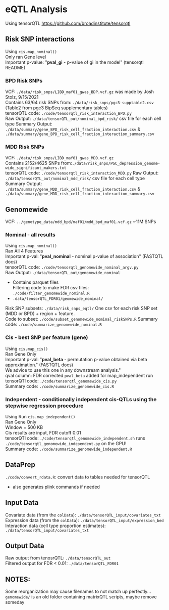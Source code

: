 eQTL Analysis
========
Using tensorQTL https://github.com/broadinstitute/tensorqtl

## Risk SNP interactions 
Using `cis.map_nominal()`  
Only ran Gene level  
Important p-value: "**pval_gi** - p-value of gi in the model" (tensorqtl README)  

### BPD Risk SNPs
VCF: `./data/risk_snps/LIBD_maf01_gwas_BDP.vcf.gz` was made by Josh Stolz, 9/15/2021  
Contains 63/64 risk SNPs from: `./data/risk_snps/pgc3-supptable2.csv` (Table2 from pgc3 BipSeq supplementary tables)  
tensorQTL code: `./code/tensorqtl_risk_interaction_BPD.py`  
Raw Output: `./data/tensorQTL_out/nominal_bpd_risk/`  csv file for each cell type
Summary Output: `./data/summary/gene_BPD_risk_cell_fraction_interaction.csv` & `./data/summary/gene_BPD_risk_cell_fraction_interaction_summary.csv`  

### MDD Risk SNPs
VCF: `./data/risk_snps/LIBD_maf01_gwas_MDD.vcf.gz`  
Contains 2152/4625 SNPs from:`./data/risk_snps/PGC_depression_genome-wide_significant_makers.txt`  
tensorQTL code: `./code/tensorqtl_risk_interaction_MDD.py`
Raw Output: `./data/tensorQTL_out/nominal_mdd_risk/`  csv file for each cell type
Summary Output: `./data/summary/gene_MDD_risk_cell_fraction_interaction.csv` & `./data/summary/gene_MDD_risk_cell_fraction_interaction_summary.csv`  


## Genomewide
VCF:  `../genotype_data/mdd_bpd/maf01/mdd_bpd_maf01.vcf.gz` ~11M SNPs

### Nominal - all results
Using `cis.map_nominal()`  
Ran All 4 Features  
Important p-val: "**pval_nominal** - nominal p-value of association" (FASTQTL docs)  
tensorQTL code: `./code/tensorqtl_genomewide_nominal_argv.py`  
Raw Output: `./data/tensorQTL_out/genomewide_nominal`  
  * Contains parquet files   
Filtering code to make FDR csv files: `./code/filter_genomewide_nominal.R`
  * `.data/tensorQTL_FDR01/geomewide_nominal/`

Risk SNP subsets: `./data/risk_snps_eqtl/` One csv for each risk SNP set 
(MDD or BPD) + region + feature.  
Code to subset: `./code/subset_genomewide_nominal_riskSNPs.R`
Summary code: `./code/summarize_genomewide_nominal.R`  

### Cis - best SNP per feature (gene)  
Using `cis.map_cis()`  
Ran Gene Only  
Important p-val: "**pval_beta** - permutation p-value obtained via beta approximation." (FASTQTL docs)   
We advice to use this one in any downstream analysis."  
qval column: FDR corrected `pval_beta` added for map_independent run
tensorQTl code: `./code/tensorqtl_genomewide_cis.py`  
Summary code: `./code/summarize_genomewide_cis.R`  

### Independent - conditionally independent cis-QTLs using the stepwise regression procedure  
Using Run `cis.map_independent()`  
Ran Gene Only  
Window = 500 KB  
Cis results are input, FDR cutoff 0.01  
tensorQTl code: `./code/tensorqtl_genomewide_independent.sh`
runs `./code/tensorqtl_genomewide_independent.py`  on the GPU!  
Summary code: `./code/summarize_genomewide_independent.R`  


## DataPrep  
`./code/convert_rdata.R`: convert data to tables needed for tensorQTL  
* also generates plink commands if needed

## Input Data
Covariate data (from the `colData`): `./data/tensorQTL_input/covariates_txt`  
Expression data (from the `colData`): `./data/tensorQTL_input/expression_bed`  
Interaction data (cell type proportion estimates): `./data/tensorQTL_input/covariates_txt`  

## Output Data
Raw output from tenosrQTL: `./data/tensorQTL_out`  
Filtered output for FDR < 0.01: `./data/tensorQTL_FDR01`  

## NOTES:  
Some reorganization may cause filenames to not match up perfectly...  
`genomewide/` is an old folder containing matrixQTL scripts, maybe remove someday
